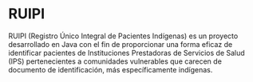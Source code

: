 # RUIPI
RUIPI (Registro Único Integral de Pacientes Indígenas) es un proyecto desarrollado en Java con el fin de proporcionar una forma eficaz de identificar pacientes de Instituciones Prestadoras de Servicios de Salud (IPS) pertenecientes a comunidades vulnerables que carecen de documento de identificación, más específicamente indígenas. 
